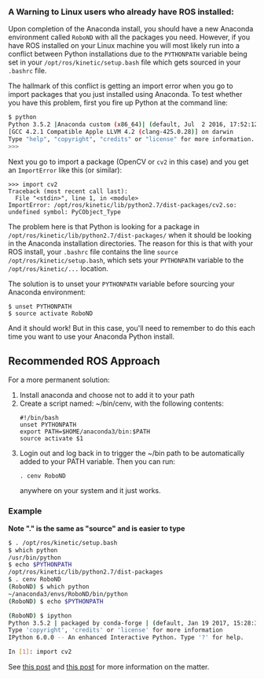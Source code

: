 ### A Warning to Linux users who already have ROS installed:

Upon completion of the Anaconda install, you should have a new Anaconda environment called `RoboND` with all the packages you need.  However, if you have ROS installed on your Linux machine you will most likely run into a conflict between Python installations due to the `PYTHONPATH` variable being set in your `/opt/ros/kinetic/setup.bash` file which gets sourced in your `.bashrc` file.  

The hallmark of this conflict is getting an import error when you go to import packages that you just installed using Anaconda.  To test whether you have this problem, first you fire up Python at the command line:

```sh
$ python
Python 3.5.2 |Anaconda custom (x86_64)| (default, Jul  2 2016, 17:52:12) 
[GCC 4.2.1 Compatible Apple LLVM 4.2 (clang-425.0.28)] on darwin
Type "help", "copyright", "credits" or "license" for more information.
>>>
```
Next you go to import a package (OpenCV or `cv2` in this case) and you get an `ImportError` like this (or similar):

```
>>> import cv2
Traceback (most recent call last):
  File "<stdin>", line 1, in <module>
ImportError: /opt/ros/kinetic/lib/python2.7/dist-packages/cv2.so: undefined symbol: PyCObject_Type
```

The problem here is that Python is looking for a package in `/opt/ros/kinetic/lib/python2.7/dist-packages/` when it should be looking in the Anaconda installation directories.  The reason for this is that with your ROS install, your `.bashrc` file contains the line `source /opt/ros/kinetic/setup.bash`, which sets your `PYTHONPATH` variable to the `/opt/ros/kinetic/...` location.  

The solution is to unset your `PYTHONPATH` variable before sourcing your Anaconda environment:

```
$ unset PYTHONPATH
$ source activate RoboND
```
And it should work!  But in this case, you'll need to remember to do this each time you want to use your Anaconda Python install.  

## Recommended ROS Approach

For a more permanent solution:

1. Install anaconda and choose not to add it to your path
2. Create a script named: ~/bin/cenv, with the following contents:
	```
	#!/bin/bash
	unset PYTHONPATH
	export PATH=$HOME/anaconda3/bin:$PATH
	source activate $1
	```
3. Login out and log back in to trigger the ~/bin path to be automatically added to your PATH variable.
	Then you can run:
	```
	. cenv RoboND
	```
	anywhere on your system and it just works.

### Example

**Note "." is the same as "source" and is easier to type**

```sh
$ . /opt/ros/kinetic/setup.bash 
$ which python
/usr/bin/python
$ echo $PYTHONPATH
/opt/ros/kinetic/lib/python2.7/dist-packages
$ . cenv RoboND
(RoboND) $ which python
~/anaconda3/envs/RoboND/bin/python
(RoboND) $ echo $PYTHONPATH

(RoboND) $ ipython
Python 3.5.2 | packaged by conda-forge | (default, Jan 19 2017, 15:28:33) 
Type 'copyright', 'credits' or 'license' for more information
IPython 6.0.0 -- An enhanced Interactive Python. Type '?' for help.

In [1]: import cv2
```

See [this post](https://stackoverflow.com/questions/43019951/after-install-ros-kinetic-cannot-import-opencv) and [this post](https://stackoverflow.com/questions/17386880/does-anaconda-create-a-separate-pythonpath-variable-for-each-new-environment) for more information on the matter.  
